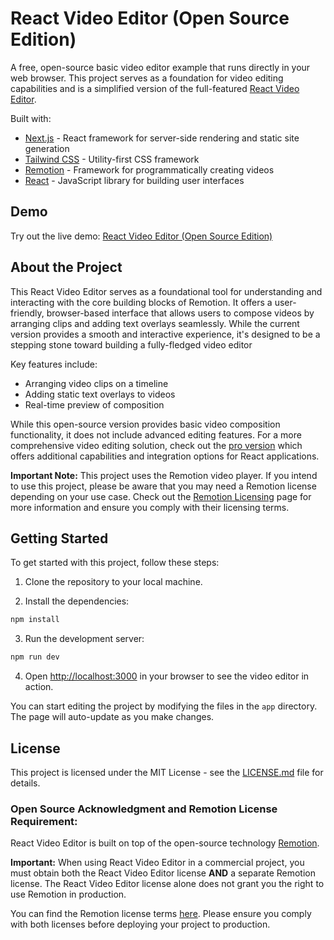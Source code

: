 # React Video Editor (Open Source Edition)

A free, open-source basic video editor example that runs directly in your web browser. This project serves as a foundation for video editing capabilities and is a simplified version of the full-featured [React Video Editor](https://www.reactvideoeditor.com/).

Built with:
- [Next.js](https://nextjs.org/) - React framework for server-side rendering and static site generation
- [Tailwind CSS](https://tailwindcss.com/) - Utility-first CSS framework
- [Remotion](https://www.remotion.dev/) - Framework for programmatically creating videos
- [React](https://reactjs.org/) - JavaScript library for building user interfaces

## Demo

Try out the live demo: [React Video Editor (Open Source Edition)](https://www.reactvideoeditor.com/open-source)

## About the Project

This React Video Editor serves as a foundational tool for understanding and interacting with the core building blocks of Remotion. It offers a user-friendly, browser-based interface that allows users to compose videos by arranging clips and adding text overlays seamlessly. While the current version provides a smooth and interactive experience, it's designed to be a stepping stone toward building a fully-fledged video editor

Key features include:

- Arranging video clips on a timeline
- Adding static text overlays to videos
- Real-time preview of composition

While this open-source version provides basic video composition functionality, it does not include advanced editing features. For a more comprehensive video editing solution, check out the [pro version](https://www.reactvideoeditor.com/) which offers additional capabilities and integration options for React applications.

**Important Note:** This project uses the Remotion video player. If you intend to use this project, please be aware that you may need a Remotion license depending on your use case. Check out the [Remotion Licensing](https://www.remotion.dev/docs/licensing) page for more information and ensure you comply with their licensing terms.

## Getting Started

To get started with this project, follow these steps:

1. Clone the repository to your local machine.

2. Install the dependencies:

```bash
npm install
```

3. Run the development server:

```bash
npm run dev
```

4. Open [http://localhost:3000](http://localhost:3000) in your browser to see the video editor in action.

You can start editing the project by modifying the files in the `app` directory. The page will auto-update as you make changes.


## License

This project is licensed under the MIT License - see the [LICENSE.md](LICENSE.md) file for details.

### Open Source Acknowledgment and Remotion License Requirement:

React Video Editor is built on top of the open-source technology [Remotion](https://www.remotion.dev/).

**Important:** When using React Video Editor in a commercial project, you must obtain both the React Video Editor license **AND** a separate Remotion license. The React Video Editor license alone does not grant you the right to use Remotion in production.

You can find the Remotion license terms [here](https://github.com/remotion-dev/remotion/blob/main/LICENSE.md). Please ensure you comply with both licenses before deploying your project to production.

